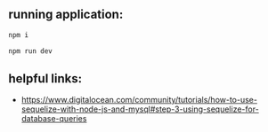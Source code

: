## running application:

```bash
npm i
```

```bash
npm run dev
```

## helpful links:

- https://www.digitalocean.com/community/tutorials/how-to-use-sequelize-with-node-js-and-mysql#step-3-using-sequelize-for-database-queries
